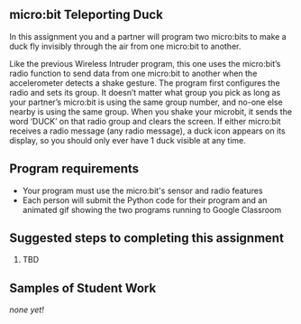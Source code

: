 micro:bit Teleporting Duck
--------------------
In this assignment you and a partner will program two micro:bits to make a duck fly invisibly through the air from one micro:bit to another.

Like the previous Wireless Intruder program, this one uses the micro:bit’s radio function to send data from one micro:bit to another when the accelerometer detects a shake gesture. The program first configures the radio and sets its group. It doesn’t matter what group you pick as long as your partner’s micro:bit is using the same group number, and no-one else nearby is using the same group. When you shake your microbit, it sends the word ‘DUCK’ on that radio group and clears the screen. If either micro:bit receives a radio message (any radio message), a duck icon appears on its display, so you should only ever have 1 duck visible at any time.

Program requirements
-----------------
* Your program must use the micro:bit's sensor and radio features
* Each person will submit the Python code for their program and an animated gif showing the two programs running to Google Classroom

Suggested steps to completing this assignment
----------
1. TBD

Samples of Student Work
----------
*none yet!*
